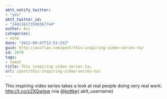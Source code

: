 ```yaml
---
aktt_notify_twitter:
- "yes"
aktt_twitter_id:
- "244116173598367744"
author: Avi
categories:
- none
date: "2012-09-07T12:53:25Z"
guid: http://aviflax.com/post/this-inspiring-video-series-ta/
id: 2079
tags:
- tweet
title: This inspiring video series ta…
url: /post/this-inspiring-video-series-ta/
---
```

This inspiring video series takes a look at real people doing very real work: <a href="http://t.co/z2XQwlgw" rel="nofollow">http://t.co/z2XQwlgw</a> /via @[kottke](http://twitter.com/kottke){.aktt_username}